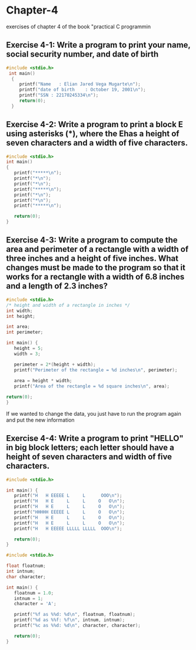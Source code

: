 # Chapter-4
exercises of chapter 4 of the book "practical C programmin

## Exercise 4-1: Write a program to print your name, social security number, and date of birth

```c
#include <stdio.h> 
 int main()  
  {
     printf("Name   : Elian Jared Vega Mugarte\n"); 
     printf("date of birth    : October 19, 2001\n"); 
     printf("SSN : 22170245334\n"); 
     return(0); 
  }
  ```
## Exercise 4-2: Write a program to print a block E using asterisks (*), where the Ehas a height of seven characters and a width of five characters.

```c
#include <stdio.h> 
int main() 
{
   printf("*****\n");
   printf("*\n");
   printf("*\n");
   printf("*****\n");
   printf("*\n");
   printf("*\n");
   printf("*****\n");

   return(0);
}
```
## Exercise 4-3: Write a program to compute the area and perimeter of a rectangle with a width of three inches and a height of five inches. What changes must be made to the program so that it works for a rectangle with a width of 6.8 inches and a length of 2.3 inches?

```c
#include <stdio.h> 
/* height and width of a rectangle in inches */
int width;          
int height;         

int area;           
int perimeter;      

int main() {
   height = 5;
   width = 3;

   perimeter = 2*(height + width);
   printf("Perimeter of the rectangle = %d inches\n", perimeter);
   
   area = height * width;
   printf("Area of the rectangle = %d square inches\n", area);

return(0);
}
```
If we wanted to change the data, you just have to run the program again and put the new information
## Exercise 4-4: Write a program to print "HELLO" in big block letters; each letter should have a height of seven characters and width of five characters.
```c
#include <stdio.h>

int main() {
   printf("H   H EEEEE L     L      OOO\n");
   printf("H   H E     L     L     O   O\n");
   printf("H   H E     L     L     O   O\n");
   printf("HHHHH EEEEE L     L     O   O\n");
   printf("H   H E     L     L     O   O\n");
   printf("H   H E     L     L     O   O\n");
   printf("H   H EEEEE LLLLL LLLLL  OOO\n");

   return(0);
}
```
```c
#include <stdio.h>

float floatnum;    
int intnum;         
char character;     

int main() {
   floatnum = 1.0;
   intnum = 1;
   character = 'A';

   printf("%f as %%d: %d\n", floatnum, floatnum);
   printf("%d as %%f: %f\n", intnum, intnum);
   printf("%c as %%d: %d\n", character, character);

   return(0);
}
```
